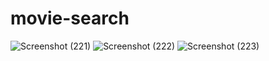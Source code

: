 # movie-search


![Screenshot (221)](https://github.com/Kumarijaya123/movie-search/assets/81750694/2b379c19-e761-426c-a811-4307fad5845f)
![Screenshot (222)](https://github.com/Kumarijaya123/movie-search/assets/81750694/a6101ea5-314e-4207-9610-058d9d8dd39a)
![Screenshot (223)](https://github.com/Kumarijaya123/movie-search/assets/81750694/89512709-dfad-4e7c-81a4-fb77ccd5ac60)
